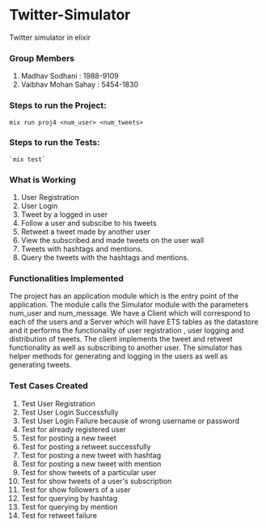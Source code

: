 # Twitter-Simulator
Twitter simulator in elixir

### Group Members
1.   Madhav Sodhani       :     1988-9109 
2.   Vaibhav Mohan Sahay  :     5454-1830

### Steps to run the Project:
   `mix run proj4 <num_user> <num_tweets>`

### Steps to run the Tests:
    `mix test`

### What is Working

1. User Registration
2. User Login
3. Tweet by a logged in user
4. Follow a user and subscibe to his tweets
5. Retweet a tweet made by another user
6. View the subscribed and made tweets on the user wall
7. Tweets with hashtags and mentions.
8. Query the tweets with the hashtags and mentions.

### Functionalities Implemented

The project has an application module which is the entry point of the application.
The module calls the Simulator module with the parameters num_user and num_message.
We have a Client which will correspond to each of the users and a Server which will have ETS tables as the datastore and it performs the functionality of user registration , user logging and distribution of tweets.
The client implements the tweet and retweet functionality as well as subscribing to another user.
The simulator has helper methods for generating and logging in the users as well as generating tweets.

### Test Cases Created

1. Test User Registration
2. Test User Login Successfully
3. Test User Login Failure because of wrong username or password
4. Test for already registered user
5. Test for posting a new tweet
6. Test for posting a retweet successfully
7. Test for posting a new tweet with hashtag
8. Test for posting a new tweet with mention
9. Test for show tweets of a particular user
10. Test for show tweets of a user's subscription
11. Test for show followers of a user
12. Test for querying by hashtag
13. Test for querying by mention
14. Test for retweet failure
